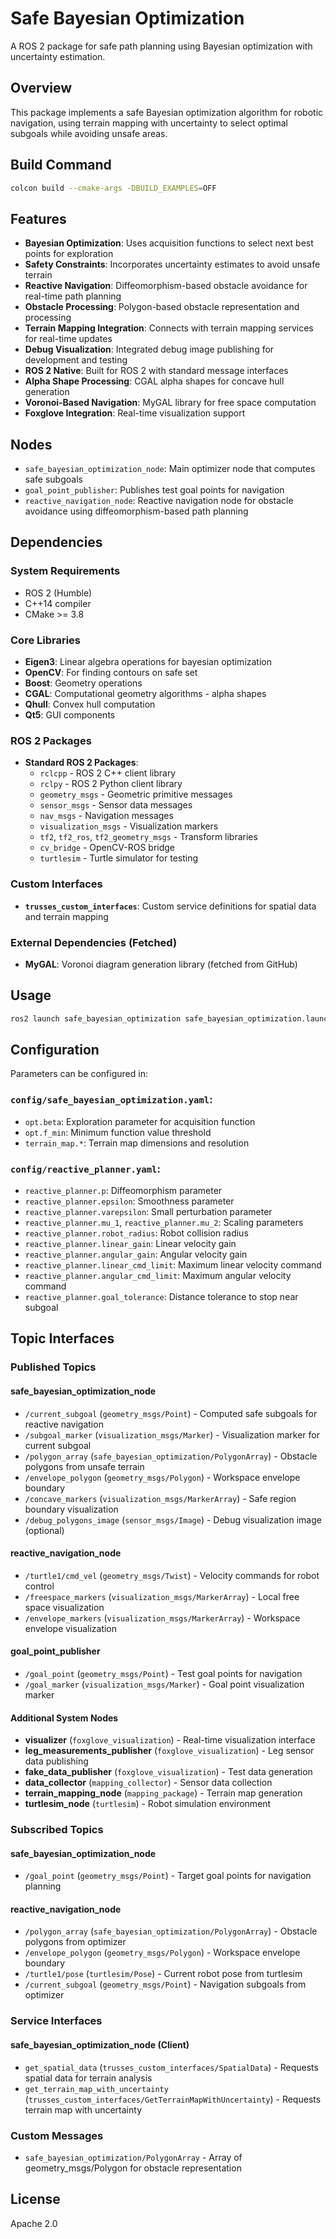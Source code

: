 # Safe Bayesian Optimization

A ROS 2 package for safe path planning using Bayesian optimization with uncertainty estimation.

## Overview

This package implements a safe Bayesian optimization algorithm for robotic navigation, using terrain mapping with uncertainty to select optimal subgoals while avoiding unsafe areas.

## Build Command

```bash
colcon build --cmake-args -DBUILD_EXAMPLES=OFF
```

## Features

- **Bayesian Optimization**: Uses acquisition functions to select next best points for exploration
- **Safety Constraints**: Incorporates uncertainty estimates to avoid unsafe terrain
- **Reactive Navigation**: Diffeomorphism-based obstacle avoidance for real-time path planning
- **Obstacle Processing**: Polygon-based obstacle representation and processing
- **Terrain Mapping Integration**: Connects with terrain mapping services for real-time updates
- **Debug Visualization**: Integrated debug image publishing for development and testing
- **ROS 2 Native**: Built for ROS 2 with standard message interfaces
- **Alpha Shape Processing**: CGAL alpha shapes for concave hull generation
- **Voronoi-Based Navigation**: MyGAL library for free space computation
- **Foxglove Integration**: Real-time visualization support

## Nodes

- `safe_bayesian_optimization_node`: Main optimizer node that computes safe subgoals
- `goal_point_publisher`: Publishes test goal points for navigation
- `reactive_navigation_node`: Reactive navigation node for obstacle avoidance using diffeomorphism-based path planning

## Dependencies

### System Requirements
- ROS 2 (Humble)
- C++14 compiler
- CMake >= 3.8

### Core Libraries
- **Eigen3**: Linear algebra operations for bayesian optimization
- **OpenCV**: For finding contours on safe set 
- **Boost**: Geometry operations
- **CGAL**: Computational geometry algorithms - alpha shapes
- **Qhull**: Convex hull computation
- **Qt5**: GUI components

### ROS 2 Packages
- **Standard ROS 2 Packages**:
  - `rclcpp` - ROS 2 C++ client library
  - `rclpy` - ROS 2 Python client library
  - `geometry_msgs` - Geometric primitive messages
  - `sensor_msgs` - Sensor data messages
  - `nav_msgs` - Navigation messages
  - `visualization_msgs` - Visualization markers
  - `tf2`, `tf2_ros`, `tf2_geometry_msgs` - Transform libraries
  - `cv_bridge` - OpenCV-ROS bridge
  - `turtlesim` - Turtle simulator for testing

### Custom Interfaces
- **`trusses_custom_interfaces`**: Custom service definitions for spatial data and terrain mapping

### External Dependencies (Fetched)
- **MyGAL**: Voronoi diagram generation library (fetched from GitHub)

## Usage

```bash
ros2 launch safe_bayesian_optimization safe_bayesian_optimization.launch.py
```

## Configuration

Parameters can be configured in:

### `config/safe_bayesian_optimization.yaml`:
- `opt.beta`: Exploration parameter for acquisition function
- `opt.f_min`: Minimum function value threshold
- `terrain_map.*`: Terrain map dimensions and resolution

### `config/reactive_planner.yaml`:
- `reactive_planner.p`: Diffeomorphism parameter
- `reactive_planner.epsilon`: Smoothness parameter
- `reactive_planner.varepsilon`: Small perturbation parameter
- `reactive_planner.mu_1`, `reactive_planner.mu_2`: Scaling parameters
- `reactive_planner.robot_radius`: Robot collision radius
- `reactive_planner.linear_gain`: Linear velocity gain
- `reactive_planner.angular_gain`: Angular velocity gain
- `reactive_planner.linear_cmd_limit`: Maximum linear velocity command
- `reactive_planner.angular_cmd_limit`: Maximum angular velocity command
- `reactive_planner.goal_tolerance`: Distance tolerance to stop near subgoal

## Topic Interfaces

### Published Topics

#### safe_bayesian_optimization_node
- `/current_subgoal` (`geometry_msgs/Point`) - Computed safe subgoals for reactive navigation
- `/subgoal_marker` (`visualization_msgs/Marker`) - Visualization marker for current subgoal
- `/polygon_array` (`safe_bayesian_optimization/PolygonArray`) - Obstacle polygons from unsafe terrain
- `/envelope_polygon` (`geometry_msgs/Polygon`) - Workspace envelope boundary
- `/concave_markers` (`visualization_msgs/MarkerArray`) - Safe region boundary visualization
- `/debug_polygons_image` (`sensor_msgs/Image`) - Debug visualization image (optional)

#### reactive_navigation_node
- `/turtle1/cmd_vel` (`geometry_msgs/Twist`) - Velocity commands for robot control
- `/freespace_markers` (`visualization_msgs/MarkerArray`) - Local free space visualization
- `/envelope_markers` (`visualization_msgs/MarkerArray`) - Workspace envelope visualization

#### goal_point_publisher
- `/goal_point` (`geometry_msgs/Point`) - Test goal points for navigation
- `/goal_marker` (`visualization_msgs/Marker`) - Goal point visualization marker

#### Additional System Nodes
- **visualizer** (`foxglove_visualization`) - Real-time visualization interface
- **leg_measurements_publisher** (`foxglove_visualization`) - Leg sensor data publishing
- **fake_data_publisher** (`foxglove_visualization`) - Test data generation
- **data_collector** (`mapping_collector`) - Sensor data collection
- **terrain_mapping_node** (`mapping_package`) - Terrain map generation
- **turtlesim_node** (`turtlesim`) - Robot simulation environment

### Subscribed Topics

#### safe_bayesian_optimization_node
- `/goal_point` (`geometry_msgs/Point`) - Target goal points for navigation planning

#### reactive_navigation_node
- `/polygon_array` (`safe_bayesian_optimization/PolygonArray`) - Obstacle polygons from optimizer
- `/envelope_polygon` (`geometry_msgs/Polygon`) - Workspace envelope boundary
- `/turtle1/pose` (`turtlesim/Pose`) - Current robot pose from turtlesim
- `/current_subgoal` (`geometry_msgs/Point`) - Navigation subgoals from optimizer

### Service Interfaces

#### safe_bayesian_optimization_node (Client)
- `get_spatial_data` (`trusses_custom_interfaces/SpatialData`) - Requests spatial data for terrain analysis
- `get_terrain_map_with_uncertainty` (`trusses_custom_interfaces/GetTerrainMapWithUncertainty`) - Requests terrain map with uncertainty

### Custom Messages
- `safe_bayesian_optimization/PolygonArray` - Array of geometry_msgs/Polygon for obstacle representation

## License

Apache 2.0
